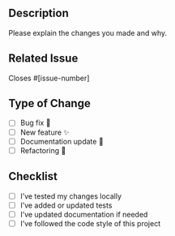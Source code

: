 <!-- Just a demo pr template -->
## Description

Please explain the changes you made and why.

## Related Issue

Closes #[issue-number]

## Type of Change

- [ ] Bug fix 🐛
- [ ] New feature ✨
- [ ] Documentation update 📝
- [ ] Refactoring 🔨

## Checklist

- [ ] I’ve tested my changes locally
- [ ] I’ve added or updated tests
- [ ] I’ve updated documentation if needed
- [ ] I’ve followed the code style of this project
